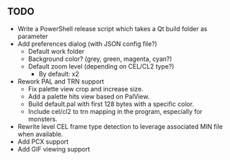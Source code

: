 ## TODO
- Write a PowerShell release script which takes a Qt build folder as parameter
- Add preferences dialog (with JSON config file?)
    - Default work folder
    - Background color? (grey, green, magenta, cyan?)
    - Default zoom level (depending on CEL/CL2 type?)
        - By default: x2
- Rework PAL and TRN support
    - Fix palette view crop and increase size.
    - Add a palette hits view based on PalView.
    - Build default.pal with first 128 bytes with a specific color.
    - Include cel/cl2 to trn mapping in the program, especially for monsters.
- Rewrite level CEL frame type detection to leverage associated MIN file when available.
- Add PCX support
- Add GIF viewing support

